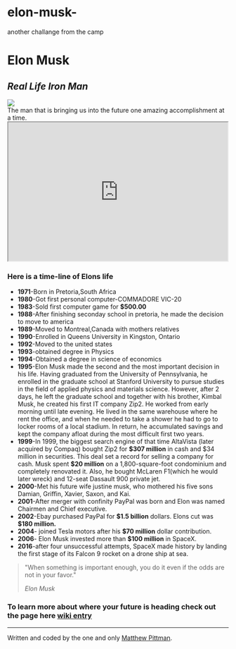 # elon-musk-
another challange from the camp
<div class="container">
  <div class="jumbotron">
    <div class="row">
      <div class="col-xs-12">
        <h1 class="text-center">Elon Musk</h1>
        <h2 class="text-center"><em>Real Life Iron Man</em></h2>
        <div class="thumbnail"><img src="https://upload.wikimedia.org/wikipedia/commons/4/49/Elon_Musk_2015.jpg">
          <div class="caption text-center">The man that is bringing us into the future one amazing accomplishment at a time.</div>
          <iframe width="500" height="315" 
src="https://www.youtube.com/embed/s7N-9E_e-wk">
</iframe>
          <div class="col-xs-12 col-sm-10 col-sm-offset-1 col-md-8 col-md-offset-2">
            <h3>Here is a time-line of Elons life</h3>
            <ul>
              <li><strong>1971</strong>-Born in Pretoria,South Africa</li>
              <li><strong>1980</strong>-Got first personal computer-COMMADORE VIC-20</li>
              <li><strong>1983</strong>-Sold first computer game for <b>$500.00</b></li>
              <li><strong>1988</strong>-After finishing seconday school in pretoria, he made the decision to move to america</li>
              <li><strong>1989</strong>-Moved to Montreal,Canada with mothers relatives</li>
              <li><strong>1990</strong>-Enrolled in Queens University in Kingston, Ontario</li>
              <li><strong>1992</strong>-Moved to the united states</li>
              <li><strong>1993</strong>-obtained degree in Physics</li>
              <li><strong>1994</strong>-Obtained a degree in science of economics</li>
              <li><strong>1995</strong>-Elon Musk made the second and the most important decision in his life. Having graduated from the University of Pennsylvania, he enrolled in the graduate school at Stanford University to pursue studies in the field of applied physics and materials science. However, after 2 days, he left the graduate school and together with his brother, Kimbal Musk, he created his first IT company Zip2. He worked from early morning until late evening. He lived in the same warehouse where he rent the office, and when he needed to take a shower he had to go to locker rooms of a local stadium. In return, he accumulated savings and kept the company afloat during the most difficult first two years.</li>
              <li><strong>1999</strong>-In 1999, the biggest search engine of that time AltaVista (later acquired by Compaq) bought Zip2 for <b>$307 million</b> in cash and $34 million in securities. This deal set a record for selling a company for cash. Musk spent <b>$20 million</b> on a 1,800-square-foot condominium and completely renovated it. Also, he bought McLaren F1(which he would later wreck) and 12-seat Dassault 900 private jet.</li>
             <li><strong>2000</strong>-Met his future wife justine musk, who mothered his five sons Damian, Griffin, Xavier, Saxon, and Kai.</li>
              <li><strong>2001</strong>-After merger with confinity PayPal was born and Elon was named Chairmen and Chief executive.</li>
              <li><strong>2002</strong>-Ebay purchased PayPal for <b>$1.5 billion</b> dollars. Elons cut was <b>$180 million.</b></li>
              <li><strong>2004</strong>- joined Tesla motors after his <b>$70 million</b> dollar contribution.</li>
              <li><strong>2006</strong>- Elon Musk invested more than <b>$100 million</b> in SpaceX.</li>
              <li><strong>2016</strong>-after four unsuccessful attempts, SpaceX made history by landing the first stage of its Falcon 9 rocket on a drone ship at sea.</li>
            </ul>
            <blockquote>
              <p>"When something is important enough, you do it even if the odds are not in your favor."</p>
              <footer><cite>Elon Musk</cite></footer></blockquote>
              <h3> To learn more about where your future is heading check out the page here <a href="https://en.wikipedia.org/wiki/Elon_Musk" target="_blank">wiki entry</a>
            </h3>
          </div>
           </div>
            </div>
             </div>
    <footer class="text-center">
      <hr>
      Written and coded by the one and only
        <a href="https://www.freecodecamp.org/matrixdivinity"target="_blank">Matthew Pittman</a>.</footer>
  </div>
